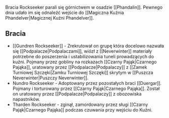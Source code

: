 Bracia Rockseeker parali się górnictwem w osadzie [[Phandalin]]. Pewnego dnia udało im się odnaleźć wejście do [[Magiczna Kuźnia Phandelver|Magicznej Kuźni Phandelver]].

## Bracia
- [[Gundren Rockseeker]] - Zrekrutował on grupę która docelowo nazwała się [[Podpalacze|Podpalaczami]], wiózł z [[Neverwinter]] materiały potrzebne do poszerzenia i ustabilizowania tuneli prowadzących do kuźni. Pojmany przez gobliny na rozkazach [[Czarny Pająk|Czarnego Pająka]], uratowany przez [[Podpalacze|Podpalaczy]] z [[Zamek Turniowej Szczęki|Zamku Turniowej Szczęki]] skrytym w [[Puszcza Neverwinter|Puszczy Neverwinter]].
- Nundro Rockseeker - Adoptowany przez pozostałych braci [[Duergar]]. Pojmany i torturowany przez [[Czarny Pająk|Czarnego Pająka]]. Został on uratowany przez [[Podpalacze|Podpalaczy]] z obozowiska napastników.
- Tharden Rockseeker - zginął, zamordowany przez sługi [[Czarny Pająk|Czarnego Pająka]] podczas czuwania przy wejściu do Kuźni. 